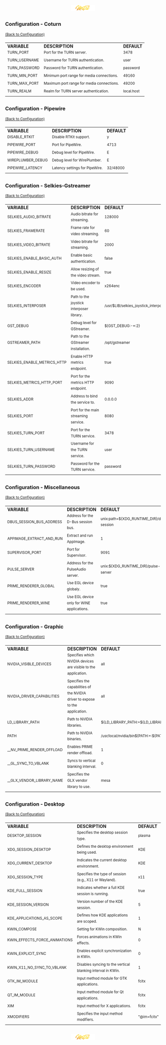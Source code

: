 <div align="center">
   <img src="../../.media/asset/badge/asset_badge_project_backgroundless.png" width="15%" height="auto"/>
</div>

##
<!---
#####################################################
# Configuration - COTURN
#####################################################
--->  
### Configuration - Coturn
<sup>[(Back to Configuration)](../../README.md#configuration)</sup>
<br>

<div align="left">
   <table>
       <tr>
           <td><strong>VARIABLE</strong></td>
           <td><strong>DESCRIPTION</strong></td>
           <td><strong>DEFAULT</strong></td>
       </tr>
       <tr>
           <td><sup>TURN_PORT</sup></td>
           <td><sup>Port for the TURN server.</sup></td>
           <td><sup>3478</sup></td>
       </tr>
       <tr>
           <td><sup>TURN_USERNAME</sup></td>
           <td><sup>Username for TURN authentication.</sup></td>
           <td><sup>user</sup></td>
       </tr>
       <tr>
           <td><sup>TURN_PASSWORD</sup></td>
           <td><sup>Password for TURN authentication.</sup></td>
           <td><sup>password</sup></td>
       </tr>
       <tr>
           <td><sup>TURN_MIN_PORT</sup></td>
           <td><sup>Minimum port range for media connections.</sup></td>
           <td><sup>49160</sup></td>
       </tr>
       <tr>
           <td><sup>TURN_MAX_PORT</sup></td>
           <td><sup>Maximum port range for media connections.</sup></td>
           <td><sup>49200</sup></td>
       </tr>
       <tr>
           <td><sup>TURN_REALM</sup></td>
           <td><sup>Realm for TURN server authentication.</sup></td>
           <td><sup>local.host</sup></td>
       </tr>
   </table>
</div>

##
<!---
#####################################################
# Configuration - Pipewire
#####################################################
--->  
### Configuration - Pipewire
<sup>[(Back to Configuration)](../../README.md#configuration)</sup>
<br>

<div align="left">
   <table>
       <tr>
           <td><strong>VARIABLE</strong></td>
           <td><strong>DESCRIPTION</strong></td>
           <td><strong>DEFAULT</strong></td>
       </tr>
       <tr>
           <td><sup>DISABLE_RTKIT</sup></td>
           <td><sup>Disable RTKit support.</sup></td>
           <td><sup>y</sup></td>
       </tr>
       <tr>
           <td><sup>PIPEWIRE_PORT</sup></td>
           <td><sup>Port for PipeWire.</sup></td>
           <td><sup>4713</sup></td>
       </tr>
       <tr>
           <td><sup>PIPEWIRE_DEBUG</sup></td>
           <td><sup>Debug level for PipeWire.</sup></td>
           <td><sup>E</sup></td>
       </tr>
       <tr>
           <td><sup>WIREPLUMBER_DEBUG</sup></td>
           <td><sup>Debug level for WirePlumber.</sup></td>
           <td><sup>E</sup></td>
       </tr>
       <tr>
           <td><sup>PIPEWIRE_LATENCY</sup></td>
           <td><sup>Latency settings for PipeWire.</sup></td>
           <td><sup>32/48000</sup></td>
       </tr>
   </table>
</div>

##
<!---
#####################################################
# Configuration - Selkies-Gstreamer 
#####################################################
--->  
### Configuration - Selkies-Gstreamer 
<sup>[(Back to Configuration)](../../README.md#configuration)</sup>
<br>

<div align="left">
   <table>
       <tr>
           <td><strong>VARIABLE</strong></td>
           <td><strong>DESCRIPTION</strong></td>
           <td><strong>DEFAULT</strong></td>
       </tr>
       <tr>
           <td><sup>SELKIES_AUDIO_BITRATE</sup></td>
           <td><sup>Audio bitrate for streaming.</sup></td>
           <td><sup>128000</sup></td>
       </tr>
       <tr>
           <td><sup>SELKIES_FRAMERATE</sup></td>
           <td><sup>Frame rate for video streaming.</sup></td>
           <td><sup>60</sup></td>
       </tr>
       <tr>
           <td><sup>SELKIES_VIDEO_BITRATE</sup></td>
           <td><sup>Video bitrate for streaming.</sup></td>
           <td><sup>2000</sup></td>
       </tr>
       <tr>
           <td><sup>SELKIES_ENABLE_BASIC_AUTH</sup></td>
           <td><sup>Enable basic authentication.</sup></td>
           <td><sup>false</sup></td>
       </tr>
       <tr>
           <td><sup>SELKIES_ENABLE_RESIZE</sup></td>
           <td><sup>Allow resizing of the video stream.</sup></td>
           <td><sup>true</sup></td>
       </tr>
       <tr>
           <td><sup>SELKIES_ENCODER</sup></td>
           <td><sup>Video encoder to be used.</sup></td>
           <td><sup>x264enc</sup></td>
       </tr>
       <tr>
           <td><sup>SELKIES_INTERPOSER</sup></td>
           <td><sup>Path to the joystick interposer library.</sup></td>
           <td><sup>/usr/$LIB/selkies_joystick_interposer.so</sup></td>
       </tr>
       <tr>
           <td><sup>GST_DEBUG</sup></td>
           <td><sup>Debug level for GStreamer.</sup></td>
           <td><sup>${GST_DEBUG:-*:2}</sup></td>
       </tr>
       <tr>
           <td><sup>GSTREAMER_PATH</sup></td>
           <td><sup>Path to the GStreamer installation.</sup></td>
           <td><sup>/opt/gstreamer</sup></td>
       </tr>
       <tr>
           <td><sup>SELKIES_ENABLE_METRICS_HTTP</sup></td>
           <td><sup>Enable HTTP metrics endpoint.</sup></td>
           <td><sup>true</sup></td>
       </tr>
       <tr>
           <td><sup>SELKIES_METRICS_HTTP_PORT</sup></td>
           <td><sup>Port for the metrics HTTP endpoint.</sup></td>
           <td><sup>9090</sup></td>
       </tr>
       <tr>
           <td><sup>SELKIES_ADDR</sup></td>
           <td><sup>Address to bind the service to.</sup></td>
           <td><sup>0.0.0.0</sup></td>
       </tr>
       <tr>
           <td><sup>SELKIES_PORT</sup></td>
           <td><sup>Port for the main streaming service.</sup></td>
           <td><sup>8080</sup></td>
       </tr>
       <tr>
           <td><sup>SELKIES_TURN_PORT</sup></td>
           <td><sup>Port for the TURN service.</sup></td>
           <td><sup>3478</sup></td>
       </tr>
       <tr>
           <td><sup>SELKIES_TURN_USERNAME</sup></td>
           <td><sup>Username for the TURN service.</sup></td>
           <td><sup>user</sup></td>
       </tr>
       <tr>
           <td><sup>SELKIES_TURN_PASSWORD</sup></td>
           <td><sup>Password for the TURN service.</sup></td>
           <td><sup>password</sup></td>
       </tr>
   </table>
</div>

##
<!---
#####################################################
# Configuration - Miscellaneous
#####################################################
--->  
### Configuration - Miscellaneous
<sup>[(Back to Configuration)](../../README.md#configuration)</sup>
<br>

<div align="left">
   <table>
       <tr>
           <td><strong>VARIABLE</strong></td>
           <td><strong>DESCRIPTION</strong></td>
           <td><strong>DEFAULT</strong></td>
       </tr>
       <tr>
           <td><sup>DBUS_SESSION_BUS_ADDRESS</sup></td>
           <td><sup>Address for the D-Bus session bus.</sup></td>
           <td><sup>unix:path=${XDG_RUNTIME_DIR}/dbus-session</sup></td>
       </tr>
       <tr>
           <td><sup>APPIMAGE_EXTRACT_AND_RUN</sup></td>
           <td><sup>Extract and run AppImage.</sup></td>
           <td><sup>1</sup></td>
       </tr>
       <tr>
           <td><sup>SUPERVISOR_PORT</sup></td>
           <td><sup>Port for Supervisor.</sup></td>
           <td><sup>9091</sup></td>
       </tr>
       <tr>
           <td><sup>PULSE_SERVER</sup></td>
           <td><sup>Address for the PulseAudio server.</sup></td>
           <td><sup>unix:${XDG_RUNTIME_DIR}/pulse-server</sup></td>
       </tr>
       <tr>
           <td><sup>PRIME_RENDERER_GLOBAL</sup></td>
           <td><sup>Use EGL device globaly.</sup></td>
           <td><sup>true</sup></td>
       </tr>
       <tr>
           <td><sup>PRIME_RENDERER_WINE</sup></td>
           <td><sup>Use EGL device only for WINE applications.</sup></td>
           <td><sup>true</sup></td>
       </tr>   
   </table>
</div>

##
<!---
#####################################################
# Configuration - Graphic
#####################################################
--->  
### Configuration - Graphic
<sup>[(Back to Configuration)](../../README.md#configuration)</sup>
<br>

<div align="left">
   <table>
       <tr>
           <td><strong>VARIABLE</strong></td>
           <td><strong>DESCRIPTION</strong></td>
           <td><strong>DEFAULT</strong></td>
       </tr>
       <tr>
           <td><sup>NVIDIA_VISIBLE_DEVICES</sup></td>
           <td><sup>Specifies which NVIDIA devices are visible to the application.</sup></td>
           <td><sup>all</sup></td>
       </tr>
       <tr>
           <td><sup>NVIDIA_DRIVER_CAPABILITIES</sup></td>
           <td><sup>Specifies the capabilities of the NVIDIA driver to expose to the application.</sup></td>
           <td><sup>all</sup></td>
       </tr>
       <tr>
           <td><sup>LD_LIBRARY_PATH</sup></td>
           <td><sup>Path to NVIDIA libraries.</sup></td>
           <td><sup>${LD_LIBRARY_PATH:+${LD_LIBRARY_PATH}:}/usr/local/nvidia/lib:/usr/local/nvidia/lib64</sup></td>
       </tr>
       <tr>
           <td><sup>PATH</sup></td>
           <td><sup>Path to NVIDIA binaries.</sup></td>
           <td><sup>/usr/local/nvidia/bin${PATH:+:${PATH}}</sup></td>
       </tr>
       <tr>
           <td><sup>__NV_PRIME_RENDER_OFFLOAD</sup></td>
           <td><sup>Enables PRIME render offload.</sup></td>
           <td><sup>1</sup></td>
       </tr>
       <tr>
           <td><sup>__GL_SYNC_TO_VBLANK</sup></td>
           <td><sup>Syncs to vertical blanking interval.</sup></td>
           <td><sup>0</sup></td>
       </tr>
       <tr>
           <td><sup>__GLX_VENDOR_LIBRARY_NAME</sup></td>
           <td><sup>Specifies the GLX vendor library to use.</sup></td>
           <td><sup>mesa</sup></td>
       </tr>
   </table>
</div>

##
<!---
#####################################################
# Configuration - Desktop
#####################################################
--->  
### Configuration - Desktop
<sup>[(Back to Configuration)](../../README.md#configuration)</sup>
<br>

<div align="left">
   <table>
       <tr>
           <td><strong>VARIABLE</strong></td>
           <td><strong>DESCRIPTION</strong></td>
           <td><strong>DEFAULT</strong></td>
       </tr>
       <tr>
           <td><sup>DESKTOP_SESSION</sup></td>
           <td><sup>Specifies the desktop session type.</sup></td>
           <td><sup>plasma</sup></td>
       </tr>
       <tr>
           <td><sup>XDG_SESSION_DESKTOP</sup></td>
           <td><sup>Defines the desktop environment being used.</sup></td>
           <td><sup>KDE</sup></td>
       </tr>
       <tr>
           <td><sup>XDG_CURRENT_DESKTOP</sup></td>
           <td><sup>Indicates the current desktop environment.</sup></td>
           <td><sup>KDE</sup></td>
       </tr>
       <tr>
           <td><sup>XDG_SESSION_TYPE</sup></td>
           <td><sup>Specifies the type of session (e.g., X11 or Wayland).</sup></td>
           <td><sup>x11</sup></td>
       </tr>
       <tr>
           <td><sup>KDE_FULL_SESSION</sup></td>
           <td><sup>Indicates whether a full KDE session is running.</sup></td>
           <td><sup>true</sup></td>
       </tr>
       <tr>
           <td><sup>KDE_SESSION_VERSION</sup></td>
           <td><sup>Version number of the KDE session.</sup></td>
           <td><sup>5</sup></td>
       </tr>
       <tr>
           <td><sup>KDE_APPLICATIONS_AS_SCOPE</sup></td>
           <td><sup>Defines how KDE applications are scoped.</sup></td>
           <td><sup>1</sup></td>
       </tr>
       <tr>
           <td><sup>KWIN_COMPOSE</sup></td>
           <td><sup>Setting for KWin composition.</sup></td>
           <td><sup>N</sup></td>
       </tr>
       <tr>
           <td><sup>KWIN_EFFECTS_FORCE_ANIMATIONS</sup></td>
           <td><sup>Forces animations in KWin effects.</sup></td>
           <td><sup>0</sup></td>
       </tr>
       <tr>
           <td><sup>KWIN_EXPLICIT_SYNC</sup></td>
           <td><sup>Enables explicit synchronization in KWin.</sup></td>
           <td><sup>0</sup></td>
       </tr>
       <tr>
           <td><sup>KWIN_X11_NO_SYNC_TO_VBLANK</sup></td>
           <td><sup>Disables syncing to the vertical blanking interval in KWin.</sup></td>
           <td><sup>1</sup></td>
       </tr>
       <tr>
           <td><sup>GTK_IM_MODULE</sup></td>
           <td><sup>Input method module for GTK applications.</sup></td>
           <td><sup>fcitx</sup></td>
       </tr>
       <tr>
           <td><sup>QT_IM_MODULE</sup></td>
           <td><sup>Input method module for Qt applications.</sup></td>
           <td><sup>fcitx</sup></td>
       </tr>
       <tr>
           <td><sup>XIM</sup></td>
           <td><sup>Input method for X applications.</sup></td>
           <td><sup>fcitx</sup></td>
       </tr>
       <tr>
           <td><sup>XMODIFIERS</sup></td>
           <td><sup>Specifies the input method modifiers.</sup></td>
           <td><sup>"@im=fcitx"</sup></td>
       </tr>
   </table>
</div>

##

<div align="center">
   <img src="../../.media/asset/badge/asset_badge_project_backgroundless.png" width="15%" height="auto"/>
</div>
